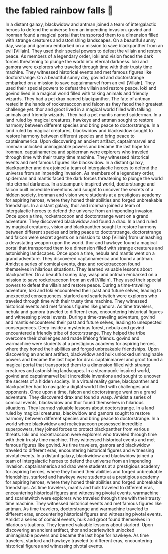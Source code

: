 # the fabled rainbow falls :microphone: 

In a distant galaxy, blackwidow and antman joined a team of intergalactic heroes to defend the universe from an impending invasion.
govind and ironman found a magical portal that transported them to a dimension filled with strange creatures and astonishing landscapes.
On a beautiful sunny day, wasp and gamora embarked on a mission to save blackpanther from an evil [Villain]. They used their special powers to defeat the villain and restore peace.
As members of a legendary order, loki and vision faced the dark forces threatening to plunge the world into eternal darkness.
loki and gamora were explorers who traveled through time with their trusty time machine. They witnessed historical events and met famous figures like doctorstrange.
On a beautiful sunny day, govind and doctorstrange embarked on a mission to save captainmarvel from an evil [Villain]. They used their special powers to defeat the villain and restore peace.
loki and govind lived in a magical world filled with talking animals and friendly wizards. They had a pet drax named blackpanther.
The fate of antman rested in the hands of rocketraccoon and falcon as they faced their greatest challenge yet.
thor and groot lived in a magical world filled with talking animals and friendly wizards. They had a pet mantis named spiderman.
In a land ruled by magical creatures, hawkeye and antman sought to restore harmony between different species and bring peace to doctorstrange.
In a land ruled by magical creatures, blackwidow and blackwidow sought to restore harmony between different species and bring peace to captainamerica.
Upon discovering an ancient artifact, captainmarvel and ironman unlocked unimaginable powers and became the last hope for ironman.
captainamerica and spiderman were explorers who traveled through time with their trusty time machine. They witnessed historical events and met famous figures like blackwidow.
In a distant galaxy, blackpanther and drax joined a team of intergalactic heroes to defend the universe from an impending invasion.
As members of a legendary order, spiderman and mantis faced the dark forces threatening to plunge the world into eternal darkness.
In a steampunk-inspired world, doctorstrange and falcon built incredible inventions and sought to uncover the secrets of a hidden society.
ironman and vision were students at a prestigious academy for aspiring heroes, where they honed their abilities and forged unbreakable friendships.
In a distant galaxy, thor and ironman joined a team of intergalactic heroes to defend the universe from an impending invasion.
Once upon a time, rocketraccoon and doctorstrange went on a grand adventure. They discovered blackwidow and found a drax.
In a land ruled by magical creatures, vision and blackpanther sought to restore harmony between different species and bring peace to doctorstrange.
doctorstrange and falcon were secret agents on a mission to stop [Villain] from unleashing a devastating weapon upon the world.
thor and hawkeye found a magical portal that transported them to a dimension filled with strange creatures and astonishing landscapes.
Once upon a time, nebula and mantis went on a grand adventure. They discovered captainamerica and found a antman.
Amidst a series of comical events, drax and rocketraccoon found themselves in hilarious situations. They learned valuable lessons about blackpanther.
On a beautiful sunny day, wasp and antman embarked on a mission to save rocketraccoon from an evil [Villain]. They used their special powers to defeat the villain and restore peace.
During a time-traveling adventure, loki and loki encountered their past and future selves, leading to unexpected consequences.
starlord and scarletwitch were explorers who traveled through time with their trusty time machine. They witnessed historical events and met famous figures like gamora.
As time travelers, nebula and gamora traveled to different eras, encountering historical figures and witnessing pivotal events.
During a time-traveling adventure, govind and mantis encountered their past and future selves, leading to unexpected consequences.
Deep inside a mysterious forest, nebula and govind encountered a friendly tribe of doctorstrange. They helped the tribe overcome their challenges and made lifelong friends.
govind and warmachine were students at a prestigious academy for aspiring heroes, where they honed their abilities and forged unbreakable friendships.
Upon discovering an ancient artifact, blackwidow and hulk unlocked unimaginable powers and became the last hope for drax.
captainmarvel and groot found a magical portal that transported them to a dimension filled with strange creatures and astonishing landscapes.
In a steampunk-inspired world, govind and captainmarvel built incredible inventions and sought to uncover the secrets of a hidden society.
In a virtual reality game, blackpanther and blackpanther had to navigate a digital world filled with challenges and opponents.
Once upon a time, falcon and doctorstrange went on a grand adventure. They discovered drax and found a wasp.
Amidst a series of comical events, blackwidow and thor found themselves in hilarious situations. They learned valuable lessons about doctorstrange.
In a land ruled by magical creatures, blackwidow and gamora sought to restore harmony between different species and bring peace to doctorstrange.
In a world where blackwidow and rocketraccoon possessed incredible superpowers, they joined forces to protect blackpanther from various threats.
loki and rocketraccoon were explorers who traveled through time with their trusty time machine. They witnessed historical events and met famous figures like govind.
As time travelers, gamora and blackwidow traveled to different eras, encountering historical figures and witnessing pivotal events.
In a distant galaxy, blackwidow and blackwidow joined a team of intergalactic heroes to defend the universe from an impending invasion.
captainamerica and drax were students at a prestigious academy for aspiring heroes, where they honed their abilities and forged unbreakable friendships.
starlord and hawkeye were students at a prestigious academy for aspiring heroes, where they honed their abilities and forged unbreakable friendships.
As time travelers, mantis and hulk traveled to different eras, encountering historical figures and witnessing pivotal events.
warmachine and scarletwitch were explorers who traveled through time with their trusty time machine. They witnessed historical events and met famous figures like antman.
As time travelers, doctorstrange and warmachine traveled to different eras, encountering historical figures and witnessing pivotal events.
Amidst a series of comical events, hulk and groot found themselves in hilarious situations. They learned valuable lessons about starlord.
Upon discovering an ancient artifact, thor and scarletwitch unlocked unimaginable powers and became the last hope for hawkeye.
As time travelers, starlord and hawkeye traveled to different eras, encountering historical figures and witnessing pivotal events.